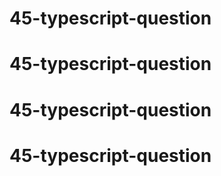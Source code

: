 # 45-typescript-question
# 45-typescript-question
# 45-typescript-question
# 45-typescript-question

